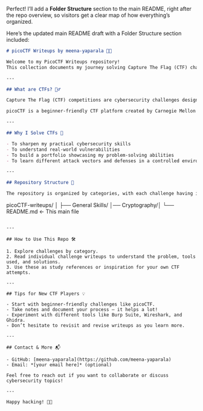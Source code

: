 Perfect! I’ll add a **Folder Structure** section to the main README, right after the repo overview, so visitors get a clear map of how everything’s organized.

Here’s the updated main README draft with a Folder Structure section included:

```markdown
# picoCTF Writeups by meena-yaparala 🧠🔐

Welcome to my PicoCTF Writeups repository!  
This collection documents my journey solving Capture The Flag (CTF) challenges on the picoCTF platform. Whether you’re new to cybersecurity or an experienced player, I hope these writeups provide valuable insights and inspiration.

---

## What are CTFs? 🕵️‍♂️

Capture The Flag (CTF) competitions are cybersecurity challenges designed to teach and test various skills such as cryptography, web exploitation, reverse engineering, forensics, and more. Participants solve puzzles to find “flags” — secret strings proving they completed the challenge.

picoCTF is a beginner-friendly CTF platform created by Carnegie Mellon University that provides a safe space for learners to practice these skills.

---

## Why I Solve CTFs 🎯

- To sharpen my practical cybersecurity skills  
- To understand real-world vulnerabilities  
- To build a portfolio showcasing my problem-solving abilities  
- To learn different attack vectors and defenses in a controlled environment

---

## Repository Structure 📂

The repository is organized by categories, with each challenge having its own folder containing a detailed writeup (`README.md`).

```

picoCTF-writeups/
│
├── General Skills/
│── Cryptography/│
└── README.md  ← This main file

```

---

## How to Use This Repo 🛠️

1. Explore challenges by category.  
2. Read individual challenge writeups to understand the problem, tools used, and solutions.  
3. Use these as study references or inspiration for your own CTF attempts.

---

## Tips for New CTF Players 💡

- Start with beginner-friendly challenges like picoCTF.  
- Take notes and document your process — it helps a lot!  
- Experiment with different tools like Burp Suite, Wireshark, and Ghidra.  
- Don’t hesitate to revisit and revise writeups as you learn more.

---

## Contact & More 📬

- GitHub: [meena-yaparala](https://github.com/meena-yaparala)  
- Email: *[your email here]* (optional)

Feel free to reach out if you want to collaborate or discuss cybersecurity topics!

---

Happy hacking! 🐱‍💻
```

